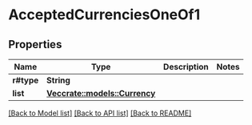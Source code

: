 # AcceptedCurrenciesOneOf1

## Properties

Name | Type | Description | Notes
------------ | ------------- | ------------- | -------------
**r#type** | **String** |  | 
**list** | [**Vec<crate::models::Currency>**](Currency.md) |  | 

[[Back to Model list]](../README.md#documentation-for-models) [[Back to API list]](../README.md#documentation-for-api-endpoints) [[Back to README]](../README.md)



